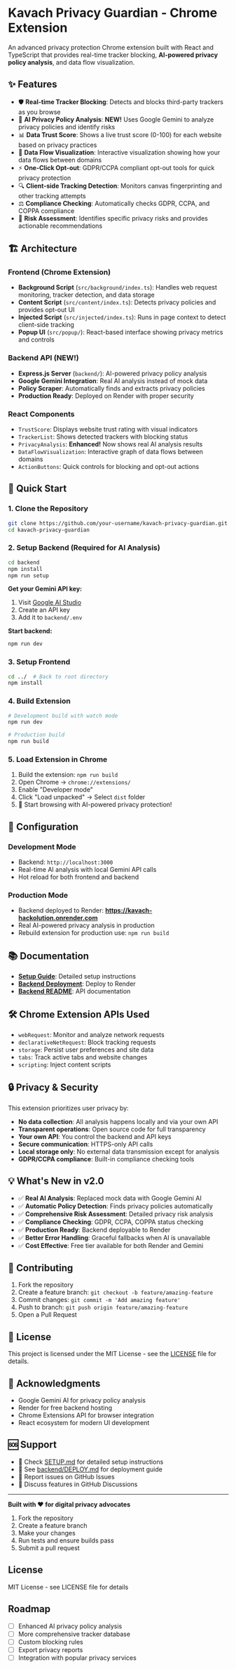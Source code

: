 # Kavach Privacy Guardian - Chrome Extension

An advanced privacy protection Chrome extension built with React and TypeScript that provides real-time tracker blocking, **AI-powered privacy policy analysis**, and data flow visualization.

## ✨ Features

- 🛡️ **Real-time Tracker Blocking**: Detects and blocks third-party trackers as you browse
- 🧠 **AI Privacy Policy Analysis**: **NEW!** Uses Google Gemini to analyze privacy policies and identify risks
- 📊 **Data Trust Score**: Shows a live trust score (0-100) for each website based on privacy practices
- 🌊 **Data Flow Visualization**: Interactive visualization showing how your data flows between domains
- ⚡ **One-Click Opt-out**: GDPR/CCPA compliant opt-out tools for quick privacy protection
- 🔍 **Client-side Tracking Detection**: Monitors canvas fingerprinting and other tracking attempts
- ⚖️ **Compliance Checking**: Automatically checks GDPR, CCPA, and COPPA compliance
- 🎯 **Risk Assessment**: Identifies specific privacy risks and provides actionable recommendations

## 🏗️ Architecture

### Frontend (Chrome Extension)
- **Background Script** (`src/background/index.ts`): Handles web request monitoring, tracker detection, and data storage
- **Content Script** (`src/content/index.ts`): Detects privacy policies and provides opt-out UI
- **Injected Script** (`src/injected/index.ts`): Runs in page context to detect client-side tracking
- **Popup UI** (`src/popup/`): React-based interface showing privacy metrics and controls

### Backend API (NEW!)
- **Express.js Server** (`backend/`): AI-powered privacy policy analysis
- **Google Gemini Integration**: Real AI analysis instead of mock data
- **Policy Scraper**: Automatically finds and extracts privacy policies
- **Production Ready**: Deployed on Render with proper security

### React Components

- `TrustScore`: Displays website trust rating with visual indicators
- `TrackerList`: Shows detected trackers with blocking status
- `PrivacyAnalysis`: **Enhanced!** Now shows real AI analysis results
- `DataFlowVisualization`: Interactive graph of data flows between domains
- `ActionButtons`: Quick controls for blocking and opt-out actions

## 🚀 Quick Start

### 1. Clone the Repository
```bash
git clone https://github.com/your-username/kavach-privacy-guardian.git
cd kavach-privacy-guardian
```

### 2. Setup Backend (Required for AI Analysis)
```bash
cd backend
npm install
npm run setup
```

**Get your Gemini API key:**
1. Visit [Google AI Studio](https://makersuite.google.com/app/apikey)
2. Create an API key
3. Add it to `backend/.env`

**Start backend:**
```bash
npm run dev
```

### 3. Setup Frontend
```bash
cd ../  # Back to root directory
npm install
```

### 4. Build Extension
```bash
# Development build with watch mode
npm run dev

# Production build
npm run build
```

### 5. Load Extension in Chrome

1. Build the extension: `npm run build`
2. Open Chrome → `chrome://extensions/`
3. Enable "Developer mode"
4. Click "Load unpacked" → Select `dist` folder
5. 🎉 Start browsing with AI-powered privacy protection!

## 🔧 Configuration

### Development Mode
- Backend: `http://localhost:3000`
- Real-time AI analysis with local Gemini API calls
- Hot reload for both frontend and backend

### Production Mode
- Backend deployed to Render: **https://kavach-hackolution.onrender.com**
- Real AI-powered privacy analysis in production
- Rebuild extension for production use: `npm run build`

## 📚 Documentation

- **[Setup Guide](SETUP.md)**: Detailed setup instructions
- **[Backend Deployment](backend/DEPLOY.md)**: Deploy to Render
- **[Backend README](backend/README.md)**: API documentation

## 🛠️ Chrome Extension APIs Used

- `webRequest`: Monitor and analyze network requests
- `declarativeNetRequest`: Block tracking requests
- `storage`: Persist user preferences and site data
- `tabs`: Track active tabs and website changes
- `scripting`: Inject content scripts

## 🔒 Privacy & Security

This extension prioritizes user privacy by:

- **No data collection**: All analysis happens locally and via your own API
- **Transparent operations**: Open source code for full transparency
- **Your own API**: You control the backend and API keys
- **Secure communication**: HTTPS-only API calls
- **Local storage only**: No external data transmission except for analysis
- **GDPR/CCPA compliance**: Built-in compliance checking tools

## 💡 What's New in v2.0

- ✅ **Real AI Analysis**: Replaced mock data with Google Gemini AI
- ✅ **Automatic Policy Detection**: Finds privacy policies automatically
- ✅ **Comprehensive Risk Assessment**: Detailed privacy risk analysis
- ✅ **Compliance Checking**: GDPR, CCPA, COPPA status checking
- ✅ **Production Ready**: Backend deployable to Render
- ✅ **Better Error Handling**: Graceful fallbacks when AI is unavailable
- ✅ **Cost Effective**: Free tier available for both Render and Gemini

## 🤝 Contributing

1. Fork the repository
2. Create a feature branch: `git checkout -b feature/amazing-feature`
3. Commit changes: `git commit -m 'Add amazing feature'`
4. Push to branch: `git push origin feature/amazing-feature`
5. Open a Pull Request

## 📄 License

This project is licensed under the MIT License - see the [LICENSE](LICENSE) file for details.

## 🙏 Acknowledgments

- Google Gemini AI for privacy policy analysis
- Render for free backend hosting
- Chrome Extensions API for browser integration
- React ecosystem for modern UI development

## 🆘 Support

- 📖 Check [SETUP.md](SETUP.md) for detailed setup instructions
- 🚀 See [backend/DEPLOY.md](backend/DEPLOY.md) for deployment guide
- 🐛 Report issues on GitHub Issues
- 💬 Discuss features in GitHub Discussions

---

**Built with ❤️ for digital privacy advocates**

1. Fork the repository
2. Create a feature branch
3. Make your changes
4. Run tests and ensure builds pass
5. Submit a pull request

## License

MIT License - see LICENSE file for details

## Roadmap

- [ ] Enhanced AI privacy policy analysis
- [ ] More comprehensive tracker database
- [ ] Custom blocking rules
- [ ] Export privacy reports
- [ ] Integration with popular privacy services
